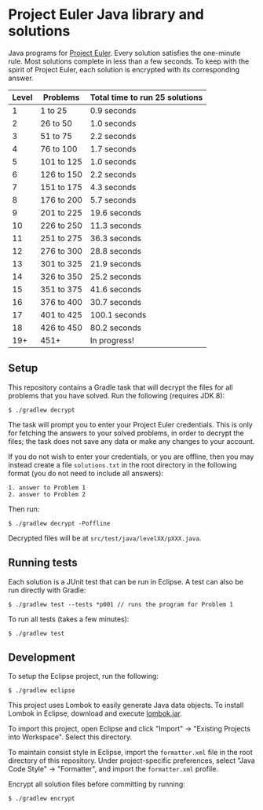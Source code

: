 # Project Euler Java library and solutions

Java programs for [Project Euler](https://projecteuler.net). Every solution satisfies the one-minute rule. Most solutions complete in less than a few seconds. To keep with the spirit of Project Euler, each solution is encrypted with its corresponding answer.

| Level | Problems | Total time to run 25 solutions |
| --- | --- | --- |
| 1 | 1 to 25 | 0.9 seconds |
| 2 | 26 to 50 | 1.0 seconds |
| 3 | 51 to 75 | 2.2 seconds |
| 4 | 76 to 100 | 1.7 seconds |
| 5 | 101 to 125 | 1.0 seconds |
| 6 | 126 to 150 | 2.2 seconds |
| 7 | 151 to 175 | 4.3 seconds |
| 8 | 176 to 200 | 5.7 seconds |
| 9 | 201 to 225 | 19.6 seconds |
| 10 | 226 to 250 | 11.3 seconds |
| 11 | 251 to 275 | 36.3 seconds |
| 12 | 276 to 300 | 28.8 seconds |
| 13 | 301 to 325 | 21.9 seconds |
| 14 | 326 to 350 | 25.2 seconds |
| 15 | 351 to 375 | 41.6 seconds |
| 16 | 376 to 400 | 30.7 seconds |
| 17 | 401 to 425 | 100.1 seconds |
| 18 | 426 to 450 | 80.2 seconds |
| 19+ | 451+ | In progress! |

## Setup

This repository contains a Gradle task that will decrypt the files for all problems that you have solved. Run the following (requires JDK 8):

    $ ./gradlew decrypt

The task will prompt you to enter your Project Euler credentials. This is only for fetching the answers to your solved problems, in order to decrypt the files; the task does not save any data or make any changes to your account.

If you do not wish to enter your credentials, or you are offline, then you may instead create a file `solutions.txt` in the root directory in the following format (you do not need to include all answers):

    1. answer to Problem 1
    2. answer to Problem 2

Then run:

    $ ./gradlew decrypt -Poffline

Decrypted files will be at `src/test/java/levelXX/pXXX.java`.

## Running tests

Each solution is a JUnit test that can be run in Eclipse. A test can also be run directly with Gradle:

    $ ./gradlew test --tests *p001 // runs the program for Problem 1

To run all tests (takes a few minutes):

    $ ./gradlew test

## Development

To setup the Eclipse project, run the following:

    $ ./gradlew eclipse

This project uses Lombok to easily generate Java data objects. To install Lombok in Eclipse, download and execute [lombok.jar](https://search.maven.org/remotecontent?filepath=org/projectlombok/lombok/1.16.12/lombok-1.16.12.jar).

To import this project, open Eclipse and click "Import" -> "Existing Projects into Workspace". Select this directory.

To maintain consist style in Eclipse, import the `formatter.xml` file in the root directory of this repository. Under project-specific preferences, select "Java Code Style" -> "Formatter", and import the `formatter.xml` profile.

Encrypt all solution files before committing by running:

    $ ./gradlew encrypt

